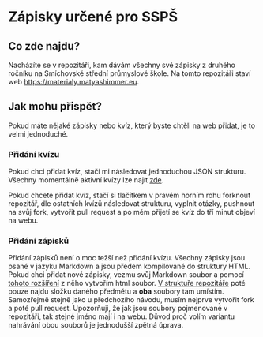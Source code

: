 # Zápisky určené pro SSPŠ

## Co zde najdu?

Nacházíte se v repozitáři, kam dávám všechny své zápisky z druhého ročníku na Smíchovské střední průmyslové škole. Na tomto repozitáři staví web https://materialy.matyashimmer.eu.

## Jak mohu přispět?

Pokud máte nějaké zápisky nebo kvíz, který byste chtěli na web přidat, je to velmi jednoduché.

### Přidání kvízu

Pokud chci přidat kvíz, stačí mi následovat jednoduchou JSON strukturu. Všechny momentálně aktivní kvízy lze najít <a href="https://github.com/M4TY/zapisky/tree/main/Kv%C3%ADzy">zde</a>.

Pokud chcete přidat kvíz, stačí si tlačítkem v pravém horním rohu forknout repozitář, dle ostatních kvízů následovat strukturu, vyplnit otázky, pushnout na svůj fork, vytvořit pull request a po mém přijetí se kvíz do tří minut objeví na webu.

### Přidání zápisků

Přidání zápisků není o moc težší než přidání kvízu. Všechny zápisky jsou psané v jazyku Markdown a jsou předem kompilované do struktury HTML. Pokud chci přidat nové zápisky, vezmu svůj Markdown soubor a pomocí <a href="https://marketplace.visualstudio.com/items?itemName=yzhang.markdown-all-in-one">tohoto rozšíření</a> z něho vytvořím html soubor. <a href="https://github.com/M4TY/zapisky">V struktuře repozitáře</a> poté pouze najdu složku daného předmětu a **oba** soubory tam umístím. Samozřejmě stejně jako u předchozího návodu, musím nejprve vytvořit fork a poté pull request. Upozorňuji, že jak jsou soubory pojmenované v repozitáři, tak stejné jméno mají i na webu. Důvod proč volím variantu nahrávání obou souborů je jednodušší zpětná úprava.
